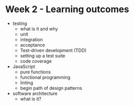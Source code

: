 # Week 2 - Learning outcomes

- testing
  - what is it and why
  - unit
  - integration
  - acceptance
  - Test-driven development (TDD)
  - setting up a test suite
  - code coverage
- JavaScript
  - pure functions
  - functional programming
  - linting
  - begin path of design patterns
- software architecture
  - what is it?
